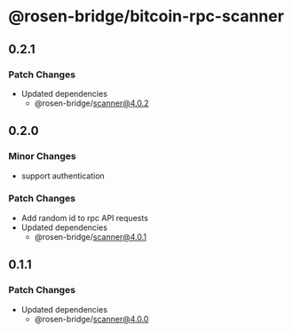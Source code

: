 # @rosen-bridge/bitcoin-rpc-scanner

## 0.2.1

### Patch Changes

- Updated dependencies
  - @rosen-bridge/scanner@4.0.2

## 0.2.0

### Minor Changes

- support authentication

### Patch Changes

- Add random id to rpc API requests
- Updated dependencies
  - @rosen-bridge/scanner@4.0.1

## 0.1.1

### Patch Changes

- Updated dependencies
  - @rosen-bridge/scanner@4.0.0
